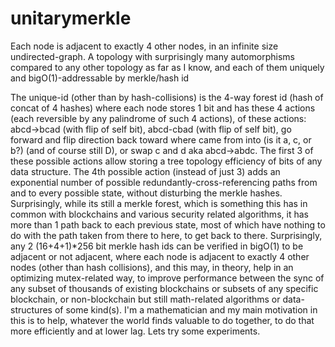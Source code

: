 # unitarymerkle
Each node is adjacent to exactly 4 other nodes, in an infinite size undirected-graph. A topology with surprisingly many automorphisms compared to any other topology as far as I know, and each of them uniquely and bigO(1)-addressable by merkle/hash id

The unique-id (other than by hash-collisions) is the 4-way forest id (hash of concat of 4 hashes) where each node stores 1 bit and has these 4 actions (each reversible by any palindrome of such 4 actions), of these actions: abcd->bcad (with flip of self bit), abcd-cbad (with flip of self bit), go forward and flip direction back toward where came from into  (is it a, c, or b?) (and of course still D), or swap c and d aka abcd->abdc. The first 3 of these possible actions allow storing a tree topology efficiency of bits of any data structure. The 4th possible action (instead of just 3) adds an exponential number of possible redundantly-cross-referencing paths from and to every possible state, without disturbing the merkle hashes. Surprisingly, while its still a merkle forest, which is something this has in common with blockchains and various security related algorithms, it has more than 1 path back to each previous state, most of which have nothing to do with the path taken from there to here, to get back to there. Surprisingly, any 2 (16+4+1)*256 bit merkle hash ids can be verified in bigO(1) to be adjacent or not adjacent, where each node is adjacent to exactly 4 other nodes (other than hash collisions), and this may, in theory, help in an optimizing mutex-related way, to improve performance between the sync of any subset of thousands of existing blockchains or subsets of any specific blockchain, or non-blockchain but still math-related algorithms or data-structures of some kind(s). I'm a mathematician and my main motivation in this is to help, whatever the world finds valuable to do together, to do that more efficiently and at lower lag. Lets try some experiments.
